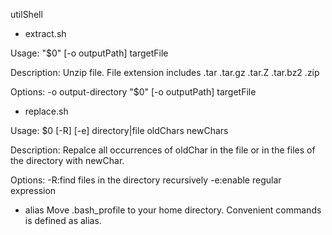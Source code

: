 utilShell

* extract.sh

Usage:
  "$0" [-o outputPath] targetFile

Description:
  Unzip file.
  File extension includes .tar .tar.gz .tar.Z .tar.bz2 .zip 

Options:
  -o  output-directory
  "$0" [-o outputPath] targetFile

* replace.sh

Usage:
  $0 [-R] [-e] directory|file oldChars newChars

Description:
  Repalce all occurrences of oldChar in the file or in the files of the directory with newChar.

Options:
  -R:find files in the directory recursively
  -e:enable regular expression


* alias
Move .bash_profile to your home directory.
Convenient commands is defined as alias.


